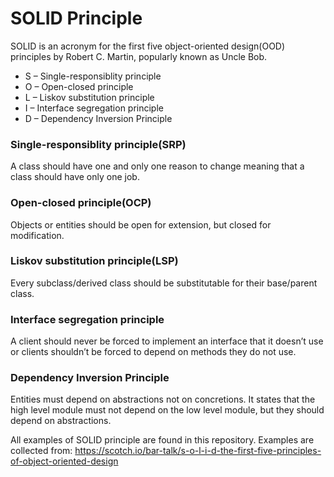 # SOLID Principle

SOLID is an acronym for the first five object-oriented design(OOD) principles by Robert C. Martin, popularly known as Uncle Bob.

* S – Single-responsiblity principle
* O – Open-closed principle
* L – Liskov substitution principle
* I – Interface segregation principle
* D – Dependency Inversion Principle

### Single-responsiblity principle(SRP)

A class should have one and only one reason to change meaning that a class should have only one job. 


### Open-closed principle(OCP)

Objects or entities should be open for extension, but closed for modification.

### Liskov substitution principle(LSP)

Every subclass/derived class should be substitutable for their base/parent class.

### Interface segregation principle

A client should never be forced to implement an interface that it doesn’t use or clients shouldn’t be forced to depend on methods they do not use.

### Dependency Inversion Principle

Entities must depend on abstractions not on concretions. It states that the high level module must not depend on the low level module, but they should depend on abstractions.


All examples of SOLID principle are found in this repository. Examples are collected from: https://scotch.io/bar-talk/s-o-l-i-d-the-first-five-principles-of-object-oriented-design
